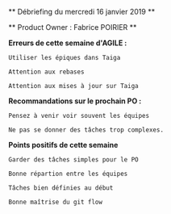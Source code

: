 ** Débriefing du mercredi 16 janvier 2019 **

** Product Owner : Fabrice POIRIER **

**Erreurs de cette semaine d'AGILE :**

    Utiliser les épiques dans Taiga

    Attention aux rebases
    
    Attention aux mises à jour sur Taiga

**Recommandations sur le prochain PO :**

    Pensez à venir voir souvent les équipes

    Ne pas se donner des tâches trop complexes.

**Points positifs de cette semaine**
    
    Garder des tâches simples pour le PO

    Bonne répartion entre les équipes

    Tâches bien définies au début

    Bonne maîtrise du git flow


